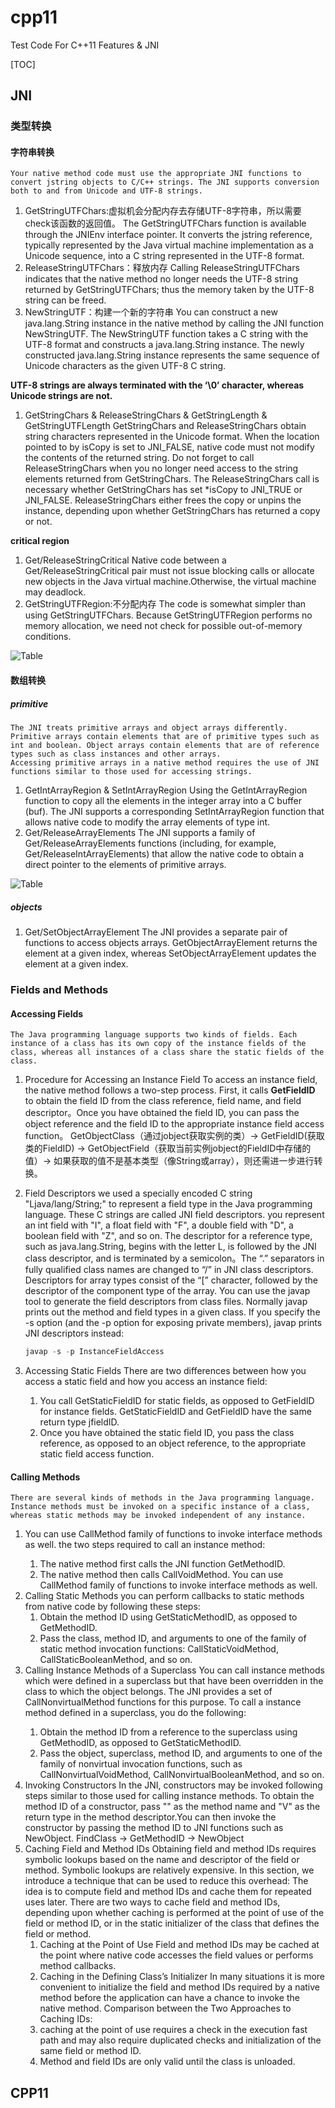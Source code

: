 # cpp11
Test Code For C++11 Features & JNI

[TOC]

## JNI
### 类型转换
#### 字符串转换
	Your native method code must use the appropriate JNI functions to convert jstring objects to C/C++ strings. The JNI supports conversion both to and from Unicode and UTF-8 strings.
1. GetStringUTFChars:虚拟机会分配内存去存储UTF-8字符串，所以需要check该函数的返回值。
	The GetStringUTFChars function is available through the JNIEnv interface pointer. It converts the jstring reference, typically represented by the Java virtual machine implementation as a Unicode sequence, into a C string represented in the UTF-8 format.
2. ReleaseStringUTFChars：释放内存
	 Calling ReleaseStringUTFChars indicates that the native method no longer needs the UTF-8 string returned by GetStringUTFChars; thus the memory taken by the UTF-8 string can be freed.
3. NewStringUTF：构建一个新的字符串
	You can construct a new java.lang.String instance in the native method by calling the JNI function NewStringUTF. The NewStringUTF function takes a C string with the UTF-8 format and constructs a java.lang.String instance. The newly constructed java.lang.String instance represents the same sequence of Unicode characters as the given UTF-8 C string.

**UTF-8 strings are always terminated with the ‘\0’ character, whereas Unicode strings are not.**
1. GetStringChars & ReleaseStringChars & GetStringLength & GetStringUTFLength
	GetStringChars and ReleaseStringChars obtain string characters represented in the Unicode format.
	When the location pointed to by isCopy is set to JNI_FALSE, native code must not modify the contents of the returned string.
	Do not forget to call ReleaseStringChars when you no longer need access to the string elements returned from GetStringChars. The ReleaseStringChars call is necessary whether GetStringChars has set *isCopy to JNI_TRUE or JNI_FALSE. ReleaseStringChars either frees the copy or unpins the instance, depending upon whether GetStringChars has returned a copy or not.

**critical region**
1. Get/ReleaseStringCritical
	Native code between a Get/ReleaseStringCritical pair must not issue blocking calls or allocate new objects in the Java virtual machine.Otherwise, the virtual machine may deadlock.
2. GetStringUTFRegion:不分配内存
	The code is somewhat simpler than using GetStringUTFChars. Because GetStringUTFRegion performs no memory allocation, we need not check for possible out-of-memory conditions.

![Table](Summary_of_JNI_String_Functions.png)

#### 数组转换
##### primitive
	The JNI treats primitive arrays and object arrays differently. Primitive arrays contain elements that are of primitive types such as int and boolean. Object arrays contain elements that are of reference types such as class instances and other arrays.
	Accessing primitive arrays in a native method requires the use of JNI functions similar to those used for accessing strings.
1. GetIntArrayRegion & SetIntArrayRegion
	Using the GetIntArrayRegion function to copy all the elements in the integer array into a C buffer (buf).
	The JNI supports a corresponding SetIntArrayRegion function that allows native code to modify the array elements of type int.
2. Get/Release<Type>ArrayElements
	The JNI supports a family of Get/Release<Type>ArrayElements functions (including, for example, Get/ReleaseIntArrayElements) that allow the native code to obtain a direct pointer to the elements of primitive arrays.

![Table](Summary_of_JNI_Primitive_Array_Functions.png)

##### objects
1. Get/SetObjectArrayElement
	The JNI provides a separate pair of functions to access objects arrays. GetObjectArrayElement returns the element at a given index, whereas SetObjectArrayElement updates the element at a given index.

### Fields and Methods
#### Accessing Fields
	The Java programming language supports two kinds of fields. Each instance of a class has its own copy of the instance fields of the class, whereas all instances of a class share the static fields of the class.

1. Procedure for Accessing an Instance Field
	To access an instance field, the native method follows a two-step process. First, it calls **GetFieldID** to obtain the field ID from the class reference, field name, and field descriptor。Once you have obtained the field ID, you can pass the object reference and the field ID to the appropriate instance field access function。
    GetObjectClass（通过jobject获取实例的类）-> GetFieldID(获取类的FieldID) -> GetObjectField（获取当前实例jobject的FieldID中存储的值）-> 如果获取的值不是基本类型（像String或array），则还需进一步进行转换。

2. Field Descriptors
	we used a specially encoded C string "Ljava/lang/String;" to represent a field type in the Java programming language. These C strings are called JNI field descriptors. you represent an int field with "I", a float field with "F", a double
field with "D", a boolean field with "Z", and so on.
	The descriptor for a reference type, such as java.lang.String, begins with the letter L, is followed by the JNI class descriptor, and is terminated by a semicolon。The “.” separators in fully qualified class names are changed to “/” in
JNI class descriptors.
	Descriptors for array types consist of the “[” character, followed by the descriptor of the component type of the array.
	You can use the javap tool to generate the field descriptors from class files. Normally javap prints out the method and field types in a given class. If you specify the -s option (and the -p option for exposing private members), javap prints JNI descriptors instead:
    ~~~cpp
    javap -s -p InstanceFieldAccess
    ~~~

3. Accessing Static Fields
	There are two differences between how you access a static field and how you access an instance field:
	1. You call GetStaticFieldID for static fields, as opposed to GetFieldID for instance fields. GetStaticFieldID and GetFieldID have the same return type jfieldID.
	2. Once you have obtained the static field ID, you pass the class reference, as opposed to an object reference, to the appropriate static field access function.

#### Calling Methods
	There are several kinds of methods in the Java programming language. Instance methods must be invoked on a specific instance of a class, whereas static methods may be invoked independent of any instance.
1. You can use Call<Type>Method family of functions to invoke interface methods as well.
	the two steps required to call an instance method:
	1. The native method first calls the JNI function GetMethodID.
	2. The native method then calls CallVoidMethod.
	You can use Call<Type>Method family of functions to invoke interface methods as well.
2. Calling Static Methods
	you can perform callbacks to static methods from native code by following these steps:
    1. Obtain the method ID using GetStaticMethodID, as opposed to GetMethodID.
    2. Pass the class, method ID, and arguments to one of the family of static method invocation functions: 	CallStaticVoidMethod, CallStaticBooleanMethod, and so on.
3. Calling Instance Methods of a Superclass
	You can call instance methods which were defined in a superclass but that have been overridden in the class to which the object belongs. The JNI provides a set of CallNonvirtual<Type>Method functions for this purpose. To call a instance method defined in a superclass, you do the following:
    1. Obtain the method ID from a reference to the superclass using GetMethodID, as opposed to GetStaticMethodID.
	2. Pass the object, superclass, method ID, and arguments to one of the family of nonvirtual invocation functions, such as CallNonvirtualVoidMethod, CallNonvirtualBooleanMethod, and so on.
4. Invoking Constructors
	In the JNI, constructors may be invoked following steps similar to those used for calling instance methods. To obtain the method ID of a constructor, pass "<init>" as the method name and "V" as the return type in the method descriptor.You can then invoke the constructor by passing the method ID to JNI functions such as NewObject.
    FindClass -> GetMethodID -> NewObject
5. Caching Field and Method IDs
	Obtaining field and method IDs requires symbolic lookups based on the name and descriptor of the field or method. Symbolic lookups are relatively expensive. In this section, we introduce a technique that can be used to reduce this overhead: The idea is to compute field and method IDs and cache them for repeated uses later.
    There are two ways to cache field and method IDs, depending upon whether caching is performed at the point of use of the field or method ID, or in the static initializer of the class that defines the field or method.
	1. Caching at the Point of Use
	Field and method IDs may be cached at the point where native code accesses the field values or performs method callbacks.
	2. Caching in the Defining Class’s Initializer
	In many situations it is more convenient to initialize the field and method IDs required by a native method before the application can have a chance to invoke the native method.
	Comparison between the Two Approaches to Caching IDs:
    1. caching at the point of use requires a check in the execution fast path and may also require duplicated checks and initialization of the same field or method ID.
    2. Method and field IDs are only valid until the class is unloaded.









## CPP11
